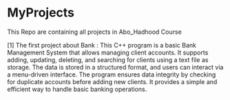 # MyProjects
This Repo are containing all projects in Abo_Hadhood Course

[1] The first project about Bank : 
This C++ program is a basic Bank Management System that allows managing client accounts. It supports adding, updating, deleting, and searching for clients using a text file as storage. The data is stored in a structured format, and users can interact via a menu-driven interface. The program ensures data integrity by checking for duplicate accounts before adding new clients. It provides a simple and efficient way to handle basic banking operations.
